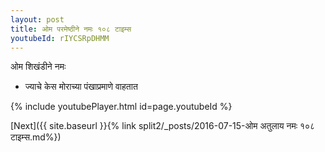 ```yaml
---
layout: post
title: ओम परमेष्ठीने नमः १०८ टाइम्स
youtubeId: rIYCSRpDHMM
---
```

 
 
 ओम शिखंडीने नमः  
 
 -  ज्याचे केस मोराच्या पंखाप्रमाणे वाहतात 
 
  
 
  
 
 
 
 
 
 


{% include youtubePlayer.html id=page.youtubeId %}
 
[Next]({{ site.baseurl }}{% link  split2/_posts/2016-07-15-ओम अतुलाय नमः १०८ टाइम्स.md%})
 
